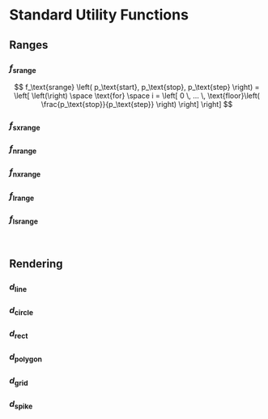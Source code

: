 # Standard Utility Functions
<!-- #SQUARK live!
| dest = desmos/dev/functions
-->


## Ranges

### $f_\text{srange}$

$$
f_\text{srange} \left(
  p_\text{start},
  p_\text{stop},
  p_\text{step}
\right) =
\left[
  \left(\right)
  \space \text{for} \space
  i = \left[
    0 \, ... \,
    \text{floor}\left(
      \frac{p_\text{stop}}{p_\text{step}}
    \right)
  \right]
\right]
$$

### $f_\text{sxrange}$
### $f_\text{nrange}$
### $f_\text{nxrange}$
### $f_\text{lrange}$
### $f_\text{lsrange}$


<br>


## Rendering

### $d_\text{line}$
### $d_\text{circle}$
### $d_\text{rect}$
### $d_\text{polygon}$
### $d_\text{grid}$
### $d_\text{spike}$


<br>

